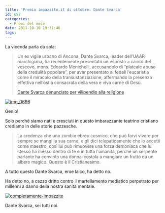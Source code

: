 ```yaml
---
title: 'Premio impazzito.it di ottobre: Dante Svarca'
id: 697
categories:
  - Premi del mese
date: 2011-10-10 19:31:46
tags:
---
```


La vicenda parla da sola:

> Un ex vigile urbano di Ancona, Dante Svarca, leader dell’UAAR marchigiana, ha recentemente presentato un esposto a carico del vescovo, mons. Edoardo Menichelli, accusandolo di “plateale abuso della credulità popolare”, per aver presentato ai fedeli l’eucaristia come il miracolo della transustanziazione, affermando la presenza effettiva nell’ostia consacrata della vera e viva carne di Gesù.
> 
> [Dante Svarca denunciato per vilipendio alla religione](http://www.uccronline.it/2011/02/08/dante-svarca-il-vigile-urbano-delluaar-denunciato-per-vilipendio-alla-religione/)

[![](/uploads/2011/10/img_0696.jpg "img_0696")](/uploads/2011/10/img_0696.jpg)

Genio!

Solo perchè siamo nati e cresciuti in questo imbarazzante teatrino cristiano crediamo in delle storie pazzesche.

> La credenza che uno zombie ebreo cosmico, che può farvi vivere per sempre se mangi la sua carne, e gli dici telepaticamente che lo accetti come maestro, così lui può rimuovere una forza demoniaca che lui stesso ha messo dentro di te e in tutta l'umanità, perché un serpente parlante ha convinto una donna-costola a mangiare un frutto da un albero magico. Questo è il Cristianesimo.

A tutto questo Dante Svarca, eroe laico, ha detto no.

Ha detto no, a cazzo dritto contro il martellamento mediatico perpetrato per millenni a danno della nostra sanità mentale.

[![](/uploads/2009/09/completamente-impazzito.png "completamente-impazzito")](/uploads/2009/09/completamente-impazzito.png)

Dante Svarca, sei tutti noi.